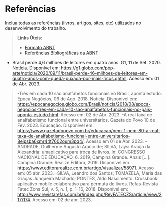 # Referências

Inclua todas as referências (livros, artigos, sites, etc) utilizados no desenvolvimento do trabalho.

> **Links Úteis**:
> - [Formato ABNT](https://www.normastecnicas.com/abnt/trabalhos-academicos/referencias/)
> - [Referências Bibliográficas da ABNT](https://comunidade.rockcontent.com/referencia-bibliografica-abnt/)
- Brasil perde 4,6 milhões de leitores em quatro anos. G1, 11 de Set. 2020. Notícia. Disponível em: https://g1.globo.com/pop-arte/noticia/2020/09/11/brasil-perde-46-milhoes-de-leitores-em-quatro-anos-com-queda-puxada-por-mais-ricos.ghtml. Acesso em: 01 de Abr. 2023.
> -Três em cada 10 são analfabetos funcionais no Brasil, aponta estudo. Época Negócios, 06 de Ago. 2018. Notícia. Disponível em: https://epocanegocios.globo.com/Brasil/noticia/2018/08/epoca-negocios-tres-em-cada-10-sao-analfabetos-funcionais-no-pais-aponta-estudo.html. Acesso em: 02 de Abr. 2023.
>  -A real taxa de analfabetismo funcional entre universitários. Gazeta do Povo 10 de Fev. 2023. Educação. Disponível em: https://www.gazetadopovo.com.br/educacao/nem-1-nem-80-a-real-taxa-de-analfabetismo-funcional-entre-universitarios-8eipsba6xmr44t7602oum3pq4/. Acesso em 01 de Abr. 2023.
> -ANDRADE, Guilherme Augusto Araújo de; SILVA, Laysi Araújo da. Alexandria: umaplicativo para troca de livros. In: CONGRESSO NACIONAL DE EDUCAÇÃO, 6. 2019, Campina Grande. Anais [...]. Campina Grande: Realize Editora, 2019. Disponível em <https://www.editorarealize.com.br/artigo/visualizar/58971>.  Acesso em: 05 abr. 2023.
> -SILVA, Leandro dos Santos; TOMAZELA, Maria das Graças Junqueira Machado; PONTES, Aldo Nascimento. Crossbook: aplicativo mobile colaborativo para permuta de livros. Refas-Revista Fatec Zona Sul, v. 5, n. 1, p. 1-16, 2018. Disponível em:
<http://www.revistarefas.com.br/index.php/RevFATECZS/article/view/217/174>. Acesso em: 02 de abr. 2023. 
